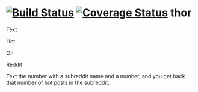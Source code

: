 [![Build Status](https://travis-ci.org/j12coder/thor.svg?branch=master)](https://travis-ci.org/j12coder/thor)
<a href='https://coveralls.io/r/j12coder/thor?branch=master'><img src='https://coveralls.io/repos/j12coder/thor/badge.png?branch=master' alt='Coverage Status' /></a>
thor
====

Text  

Hot  

On  

Reddit

Text the number with a subreddit name and a number, and you get back that number of hot posts in the subreddit.
